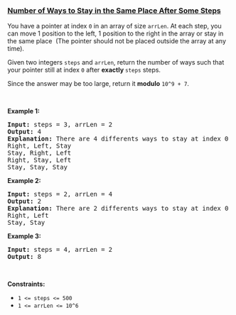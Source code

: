 ### [Number of Ways to Stay in the Same Place After Some Steps](https://leetcode.com/problems/number-of-ways-to-stay-in-the-same-place-after-some-steps)

<p>You have a pointer at index <code>0</code> in an array of size <code><font face="monospace">arrLen</font></code>. At each step, you can move 1 position to the left, 1 position to the right&nbsp;in the array or stay in the same place&nbsp; (The pointer should not be placed outside the array at any time).</p>

<p>Given two integers&nbsp;<code>steps</code> and <code>arrLen</code>, return the number of&nbsp;ways such that your pointer still at index <code>0</code> after <strong>exactly </strong><code><font face="monospace">steps</font></code>&nbsp;steps.</p>

<p>Since the answer&nbsp;may be too large,&nbsp;return it <strong>modulo</strong>&nbsp;<code>10^9 + 7</code>.</p>

<p>&nbsp;</p>
<p><strong>Example 1:</strong></p>

<pre>
<strong>Input:</strong> steps = 3, arrLen = 2
<strong>Output:</strong> 4
<strong>Explanation: </strong>There are 4 differents ways to stay at index 0 after 3 steps.
Right, Left, Stay
Stay, Right, Left
Right, Stay, Left
Stay, Stay, Stay
</pre>

<p><strong>Example 2:</strong></p>

<pre>
<strong>Input:</strong> steps = 2, arrLen = 4
<strong>Output:</strong> 2
<strong>Explanation:</strong> There are 2 differents ways to stay at index 0 after 2 steps
Right, Left
Stay, Stay
</pre>

<p><strong>Example 3:</strong></p>

<pre>
<strong>Input:</strong> steps = 4, arrLen = 2
<strong>Output:</strong> 8
</pre>

<p>&nbsp;</p>
<p><strong>Constraints:</strong></p>

<ul>
	<li><code>1 &lt;= steps &lt;= 500</code></li>
	<li><code>1 &lt;= arrLen&nbsp;&lt;= 10^6</code></li>
</ul>
